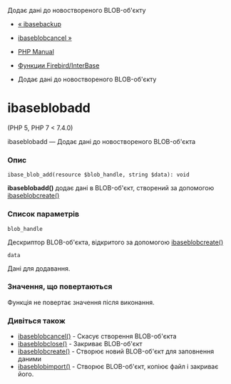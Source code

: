 Додає дані до новоствореного BLOB-об'єкту

-   [« ibasebackup](function.ibase-backup.html)
    
-   [ibaseblobcancel »](function.ibase-blob-cancel.html)
    
-   [PHP Manual](index.html)
    
-   [Функции Firebird/InterBase](ref.ibase.html)
    
-   Додає дані до новоствореного BLOB-об'єкту
    

# ibaseblobadd

(PHP 5, PHP 7 < 7.4.0)

ibaseblobadd — Додає дані до новоствореного BLOB-об'єкта

### Опис

```methodsynopsis
ibase_blob_add(resource $blob_handle, string $data): void
```

**ibaseblobadd()** додає дані в BLOB-об'єкт, створений за допомогою [ibaseblobcreate()](function.ibase-blob-create.html)

### Список параметрів

`blob_handle`

Дескриптор BLOB-об'єкта, відкритого за допомогою [ibaseblobcreate()](function.ibase-blob-create.html)

`data`

Дані для додавання.

### Значення, що повертаються

Функція не повертає значення після виконання.

### Дивіться також

-   [ibaseblobcancel()](function.ibase-blob-cancel.html) - Скасує створення BLOB-об'єкта
-   [ibaseblobclose()](function.ibase-blob-close.html) - Закриває BLOB-об'єкт
-   [ibaseblobcreate()](function.ibase-blob-create.html) - Створює новий BLOB-об'єкт для заповнення даними
-   [ibaseblobimport()](function.ibase-blob-import.html) - Створює BLOB-об'єкт, копіює файл і закриває його.